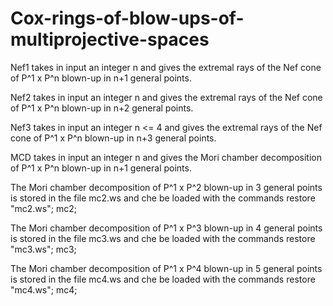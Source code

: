 # Cox-rings-of-blow-ups-of-multiprojective-spaces

Nef1 takes in input an integer n and gives the extremal rays of the Nef cone of P^1 x P^n blown-up in n+1 general points.

Nef2 takes in input an integer n and gives the extremal rays of the Nef cone of P^1 x P^n blown-up in n+2 general points.

Nef3 takes in input an integer n <= 4 and gives the extremal rays of the Nef cone of P^1 x P^n blown-up in n+3 general points.

MCD takes in input an integer n and gives the Mori chamber decomposition of P^1 x P^n blown-up in n+1 general points.

The Mori chamber decomposition of P^1 x P^2 blown-up in 3 general points is stored in the file mc2.ws and che be loaded with the commands 
restore "mc2.ws";
mc2;

The Mori chamber decomposition of P^1 x P^3 blown-up in 4 general points is stored in the file mc3.ws and che be loaded with the commands 
restore "mc3.ws";
mc3;

The Mori chamber decomposition of P^1 x P^4 blown-up in 5 general points is stored in the file mc4.ws and che be loaded with the commands 
restore "mc4.ws";
mc4;


